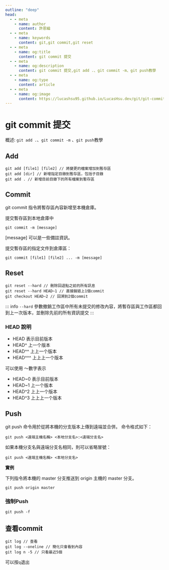 ```yaml
---
outline: "deep"
head:
  - - meta
    - name: author
      content: 許恩綸
  - - meta
    - name: keywords
      content: git,git commit,git reset
  - - meta
    - name: og:title
      content: git commit 提交
  - - meta
    - name: og:description
      content: git commit 提交,git add .、git commit -m、git push教學
  - - meta
    - name: og:type
      content: article
  - - meta
    - name: og:image
      content: https://lucashsu95.github.io/LucasHsu.dev/git/git-commit.html
---
```


# git commit 提交

概述: `git add .`、`git commit -m` 、`git push`教學

## Add

```shell
git add [file1] [file2] // 將變更的檔案增加到暫存區
git add [dir] // 新增指定目錄到暫存區，包括子目錄
git add . // 新增目前目錄下的所有檔案到暫存區
```

## Commit

git commit 指令將暫存區內容新增至本機倉庫。

提交暫存區到本地倉庫中

```shell
git commit -m [message]
```

[message] 可以是一些備註資訊。

提交暫存區的指定文件到倉庫區：

```shell
git commit [file1] [file2] ... -m [message]
```

## Reset
```shell
git reset --hard // 刪除回退點之前的所有訊息
git reset --hard HEAD~1 // 直接銷毀上1個commit
git checkout HEAD~2 // 回溯到2個commit
```

::: info
`--hard` 參數撤銷工作區中所有未提交的修改內容，將暫存區與工作區都回到上一次版本，並刪除先前的所有資訊提交
:::

### HEAD 說明

- HEAD 表示目前版本
- HEAD^ 上一个版本
- HEAD^^ 上上一个版本
- HEAD^^^ 上上上一个版本

可以使用 ～數字表示

- HEAD~0 表示目前版本
- HEAD~1 上一个版本
- HEAD^2 上上一个版本
- HEAD^3 上上上一个版本
## Push

git push 命令用於從將本機的分支版本上傳到遠端並合併。 命令格式如下：

```shell
git push <遠端主機名稱> <本地分支名>:<遠端分支名>
```

如果本機分支名與遠端分支名相同，則可以省略冒號：

```shell
git push <遠端主機名稱> <本地分支名>
```

**實例**

下列指令將本機的 master 分支推送到 origin 主機的 master 分支。

```shell
git push origin master
```

### 強制Push

```shell
git push -f
```

## 查看commit

```shell
git log // 查看
git log --oneline // 簡化只會看到內容
git log n -5 // 只看最近5個
```

可以按`q`退出